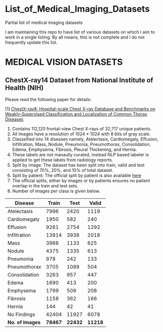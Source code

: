 # List_of_Medical_Imaging_Datasets
Partial list of medical imaging datasets

I am maintaining this repo to have list of various datasets on which I aim to work in a single listing. By all means, this is not complete and I do not frequently update this list.

# MEDICAL VISION DATASETS

## ChestX-ray14 Dataset from National Institute of Health (NIH)

Please read the following paper for details:

[1] [ChestX-ray8: Hospital-scale Chest X-ray Database and Benchmarks on Weakly-Supervised Classification and Localization of Common Thorax Diseases](https://arxiv.org/abs/1705.02315)

1. Contains 112,120 frontal-view Chest X-rays of 32,717 unique patients.
2. All images have a resolution of 1024 * 1024 with 8 bits of gray scale.
3. Classsified into 14 diseases namely, Atelectasis, Cardiomegaly, Effusion, Infiltration, Mass, Nodule, Pneumonia, Pneumothorax, Consolidation, Edema, Emphysema, Fibrosis, Pleural Thickening, and Hernia.
4. These labels are not manaully curated, instead NLP based labeler is applied to get these labels from radiology reports.
5. Split by image: The dataset has been split into train, valid and test consisting of 70%, 20%, and 10% of total dataset.
6. Split by patient: The official split by patient is also available [here](https://nihcc.app.box.com/v/ChestXray-NIHCC)
7. The official splits, either by images or by patients ensures no patient overlap in the train and test sets.
8. Number of images per class is given below.

|    Disease        | Train | Test  | Valid |
|-------------------|-------|------ |-------|
|Atelectasis        | 7996  | 2420  | 1119  |
|Cardiomegaly       | 1950  | 582   | 240   |
|Effusion           | 9261  | 2754  | 1292  |
|Infiltration       | 13914 | 3938  | 2018  |
|Mass               | 3988  | 1133  | 625   |
|Nodule             | 4375  | 1335  | 613   |
|Pneumonia          | 978   | 242   | 133   |
|Pneumothorax       | 3705  | 1089  | 504   |
|Consolidation      | 3263  | 957   | 447   |
|Edema              | 1690  | 413   | 200   |
|Emphysema          | 1799  | 509   | 208   |
|Fibrosis           | 1158  | 362   | 166   |
|Hernia             | 144   | 42    |  41   |
|No Findings        | 42404 | 11927 | 6078  |
|**No. of Images**  |**78467**| **22432** | **11218** |





